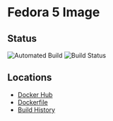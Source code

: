 # Fedora 5 Image

## Status
![Automated Build](https://img.shields.io/docker/cloud/automated/slarx/fcrepo) ![Build Status](https://img.shields.io/docker/cloud/build/slarx/fcrepo)

## Locations
* [Docker Hub](https://hub.docker.com/r/slarx/fcrepo/tags) 
* [Dockerfile](fcrepo/Dockerfile)
* [Build History](https://hub.docker.com/r/slarx/fcrepo/builds)

